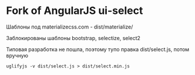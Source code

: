 # Fork of AngularJS ui-select [](https://github.com/angular-ui/ui-select) 

Шаблоны под materializecss.com - dist/materialize/

Заблокированы шаблоны bootstrap, selectize, select2

Типовая разработка не пошла, поэтому тупо правка dist/select.js, потом вручную 

`uglifyjs -v dist/select.js > dist/select.min.js`